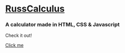 <h1>
  <a href="https://russellshanenavarez.github.io/Calculator/">RussCalculus</a>
</h1>

<h3>A calculator made in HTML, CSS & Javascript</h3>
<p>Check it out!</p>
<a href="https://russellshanenavarez.github.io/Calculator/">Click me</a>
